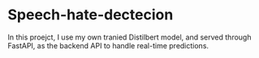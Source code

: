 # Speech-hate-dectecion
In this proejct, I use my own tranied Distilbert model,  and served through FastAPI, as the backend API to handle real-time predictions. 
